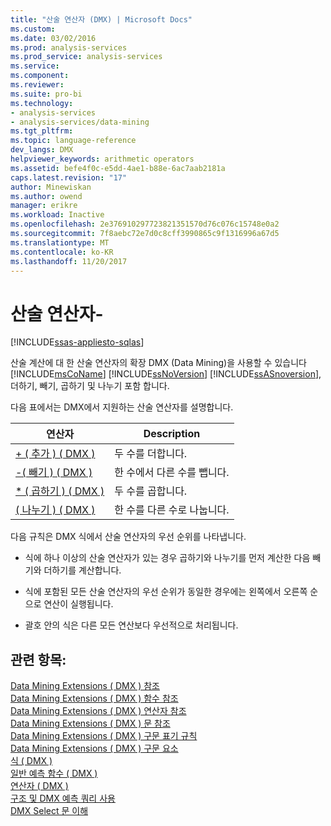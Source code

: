 ```yaml
---
title: "산술 연산자 (DMX) | Microsoft Docs"
ms.custom: 
ms.date: 03/02/2016
ms.prod: analysis-services
ms.prod_service: analysis-services
ms.service: 
ms.component: 
ms.reviewer: 
ms.suite: pro-bi
ms.technology:
- analysis-services
- analysis-services/data-mining
ms.tgt_pltfrm: 
ms.topic: language-reference
dev_langs: DMX
helpviewer_keywords: arithmetic operators
ms.assetid: befe4f0c-e5dd-4ae1-b88e-6ac7aab2181a
caps.latest.revision: "17"
author: Minewiskan
ms.author: owend
manager: erikre
ms.workload: Inactive
ms.openlocfilehash: 2e376910297723821351570d76c076c15748e0a2
ms.sourcegitcommit: 7f8aebc72e7d0c8cff3990865c9f1316996a67d5
ms.translationtype: MT
ms.contentlocale: ko-KR
ms.lasthandoff: 11/20/2017
---
```

# <a name="operators---arithmetic"></a>산술 연산자-
[!INCLUDE[ssas-appliesto-sqlas](../includes/ssas-appliesto-sqlas.md)]

  산술 계산에 대 한 산술 연산자의 확장 DMX (Data Mining)을 사용할 수 있습니다 [!INCLUDE[msCoName](../includes/msconame-md.md)] [!INCLUDE[ssNoVersion](../includes/ssnoversion-md.md)] [!INCLUDE[ssASnoversion](../includes/ssasnoversion-md.md)], 더하기, 빼기, 곱하기 및 나누기 포함 합니다.  
  
 다음 표에서는 DMX에서 지원하는 산술 연산자를 설명합니다.  
  
|연산자|Description|  
|--------------|-----------------|  
|[+ &#40; 추가 &#41; &#40; DMX &#41;](../dmx/add-dmx.md)|두 수를 더합니다.|  
|[-&#40; 빼기 &#41; &#40; DMX &#41;](../dmx/subtract-dmx.md)|한 수에서 다른 수를 뺍니다.|  
|[&#42; &#40; 곱하기 &#41; &#40; DMX &#41;](../dmx/multiply-dmx.md)|두 수를 곱합니다.|  
|[&#40; 나누기 &#41; &#40; DMX &#41;](../dmx/divide-dmx.md)|한 수를 다른 수로 나눕니다.|  
  
 다음 규칙은 DMX 식에서 산술 연산자의 우선 순위를 나타냅니다.  
  
-   식에 하나 이상의 산술 연산자가 있는 경우 곱하기와 나누기를 먼저 계산한 다음 빼기와 더하기를 계산합니다.  
  
-   식에 포함된 모든 산술 연산자의 우선 순위가 동일한 경우에는 왼쪽에서 오른쪽 순으로 연산이 실행됩니다.  
  
-   괄호 안의 식은 다른 모든 연산보다 우선적으로 처리됩니다.  
  
## <a name="see-also"></a>관련 항목:  
 [Data Mining Extensions &#40; DMX &#41; 참조](../dmx/data-mining-extensions-dmx-reference.md)   
 [Data Mining Extensions &#40; DMX &#41; 함수 참조](../dmx/data-mining-extensions-dmx-function-reference.md)   
 [Data Mining Extensions &#40; DMX &#41; 연산자 참조](../dmx/data-mining-extensions-dmx-operator-reference.md)   
 [Data Mining Extensions &#40; DMX &#41; 문 참조](../dmx/data-mining-extensions-dmx-statements.md)   
 [Data Mining Extensions &#40; DMX &#41; 구문 표기 규칙](../dmx/data-mining-extensions-dmx-syntax-conventions.md)   
 [Data Mining Extensions &#40; DMX &#41; 구문 요소](../dmx/data-mining-extensions-dmx-syntax-elements.md)   
 [식 &#40; DMX &#41;](../dmx/expressions-dmx.md)   
 [일반 예측 함수 &#40; DMX &#41;](../dmx/general-prediction-functions-dmx.md)   
 [연산자 &#40; DMX &#41;](../dmx/operators-dmx.md)   
 [구조 및 DMX 예측 쿼리 사용](../dmx/structure-and-usage-of-dmx-prediction-queries.md)   
 [DMX Select 문 이해](../dmx/understanding-the-dmx-select-statement.md)  
  
  
